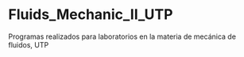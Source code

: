 # Fluids_Mechanic_II_UTP
Programas realizados para laboratorios en la materia de mecánica de fluidos, UTP
